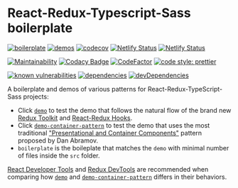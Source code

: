 # React-Redux-Typescript-Sass boilerplate

[![boilerplate](https://github.com/zw627/react-redux-typescript-sass-boilerplate/workflows/boilerplate/badge.svg)](https://github.com/zw627/react-redux-typescript-sass-boilerplate/actions?query=workflow%3Aboilerplate)
[![demos](https://github.com/zw627/react-redux-typescript-sass-boilerplate/workflows/demos/badge.svg)](https://github.com/zw627/react-redux-typescript-sass-boilerplate/actions?query=workflow%3Ademos)
[![codecov](https://codecov.io/gh/zw627/react-redux-typescript-sass-boilerplate/branch/master/graph/badge.svg?token=OsVLx0rz4f)](https://codecov.io/gh/zw627/react-redux-typescript-sass-boilerplate)
[![Netlify Status](https://api.netlify.com/api/v1/badges/fa55b574-f1bd-46b2-b211-dfd7f29464cb/deploy-status)](https://app.netlify.com/sites/boilerplate-demo/deploys)
[![Netlify Status](https://api.netlify.com/api/v1/badges/5c773f4a-240c-4851-8c9c-177feec3e599/deploy-status)](https://app.netlify.com/sites/boilerplate-demo-container/deploys)

[![Maintainability](https://api.codeclimate.com/v1/badges/291169822ae55941deee/maintainability)](https://codeclimate.com/github/zw627/react-redux-typescript-sass-boilerplate/maintainability)
[![Codacy Badge](https://app.codacy.com/project/badge/Grade/0d2cfda1b5ff4474ab062f658849efac)](https://www.codacy.com/manual/zw627/react-redux-typescript-sass-boilerplate?utm_source=github.com&amp;utm_medium=referral&amp;utm_content=zw627/react-redux-typescript-sass-boilerplate&amp;utm_campaign=Badge_Grade)
[![CodeFactor](https://www.codefactor.io/repository/github/zw627/react-redux-typescript-sass-boilerplate/badge)](https://www.codefactor.io/repository/github/zw627/react-redux-typescript-sass-boilerplate)
[![code style: prettier](https://img.shields.io/badge/code_style-prettier-ff69b4.svg)](https://github.com/prettier/prettier)

[![known vulnerabilities](https://snyk.io/test/github/zw627/react-redux-typescript-sass-boilerplate/badge.svg?targetFile=demo/package.json)](https://snyk.io/test/github/zw627/react-redux-typescript-sass-boilerplate?targetFile=demo/package.json)
[![dependencies](https://david-dm.org/zw627/react-redux-typescript-sass-boilerplate/status.svg?path=default)](https://david-dm.org/zw627/react-redux-typescript-sass-boilerplate?path=demo)
[![devDependencies](https://david-dm.org/zw627/react-redux-typescript-sass-boilerplate/dev-status.svg?path=default)](https://david-dm.org/zw627/react-redux-typescript-sass-boilerplate?path=demo&type=dev)

A boilerplate and demos of various patterns for React-Redux-TypeScript-Sass projects:

- Click [`demo`](https://boilerplate-demo.netlify.app) to test the demo that follows the natural flow of the brand new [Redux Toolkit](https://github.com/reduxjs/redux-toolkit) and [React-Redux Hooks](https://react-redux.js.org/api/hooks).
- Click [`demo-container-pattern`](https://boilerplate-demo-container.netlify.app) to test the demo that uses the most traditional ["Presentational and Container Components"](https://medium.com/@dan_abramov/smart-and-dumb-components-7ca2f9a7c7d0) pattern proposed by Dan Abramov.
- `boilerplate` is the boileplate that matches the `demo` with minimal number of files inside the `src` folder.

[React Developer Tools](https://chrome.google.com/webstore/detail/react-developer-tools/fmkadmapgofadopljbjfkapdkoienihi?hl=en) and [Redux DevTools](https://chrome.google.com/webstore/detail/redux-devtools/lmhkpmbekcpmknklioeibfkpmmfibljd?hl=en) are recommended when comparing how [`demo`](https://boilerplate-demo.netlify.app) and [`demo-container-pattern`](https://boilerplate-demo-container.netlify.app) differs in their behaviors.
